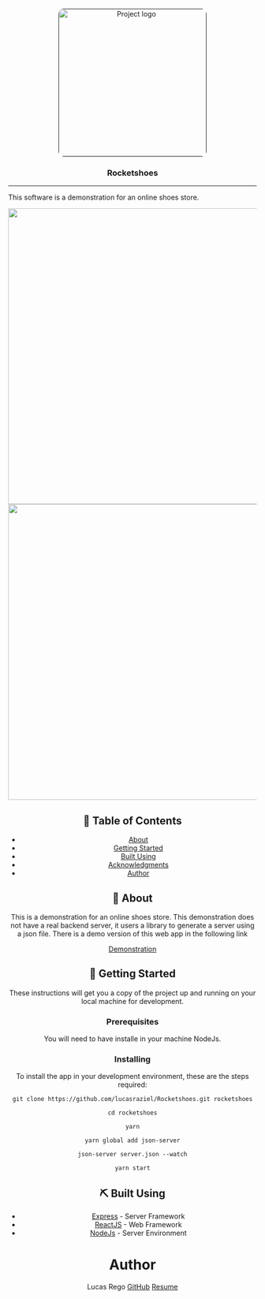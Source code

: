 <p align="center">
  <a href="" rel="noopener">
 <img width=300px src="https://user-images.githubusercontent.com/26093830/81328962-2768b100-9074-11ea-9277-57bdbb888170.PNG" alt="Project logo" style="border-radius:10px"></a>
</p>

<h3 align="center">Rocketshoes</h3>






---

<p align="justify">
This software is a demonstration for an online shoes store.
<br>
<div align="center">
<img src="https://user-images.githubusercontent.com/26093830/81328954-259eed80-9074-11ea-850c-78eed4d21f39.PNG" width="600px" >
<img src="https://user-images.githubusercontent.com/26093830/81328961-26d01a80-9074-11ea-9dd1-8cd0f6fb402f.PNG" width="600px" >




## 📝 Table of Contents

- [About](#about)
- [Getting Started](#getting_started)
- [Built Using](#built_using)
- [Acknowledgments](#acknowledgement)
- [Author](#author)

## 🧐 About <a name = "about"></a>

This is a demonstration for an online shoes store. This demonstration does not have
a real backend server, it users a library to generate a server using a json file.
There is a demo version of this web app in the following link

[Demonstration](https://rocketshoes.lucasrego.com)



## 🏁 Getting Started <a name = "getting_started"></a>

These instructions will get you a copy of the project up and running on your local machine for development.

### Prerequisites

You will need to have installe in your machine NodeJs.

### Installing



To install the app in your development environment, these are the steps required:



```
git clone https://github.com/lucasraziel/Rocketshoes.git rocketshoes

cd rocketshoes

yarn

yarn global add json-server

json-server server.json --watch

yarn start

```





## ⛏️ Built Using <a name = "built_using"></a>


- [Express](https://expressjs.com/) - Server Framework
- [ReactJS](https://reactjs.org/) - Web Framework
- [NodeJs](https://nodejs.org/en/) - Server Environment



# Author <a name = "author"></a>

Lucas Rego [GitHub](https://github.com/lucasraziel) [Resume](https://lucasrego.com)



